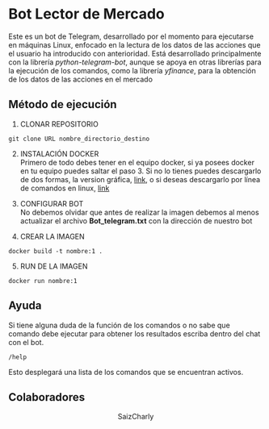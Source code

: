 # Bot Lector de Mercado
Este es un bot de Telegram, desarrollado por el momento para ejecutarse en máquinas Linux, enfocado en la lectura de los datos de las acciones que el usuario ha introducido con anterioridad.
Está desarrollado principalmente con la librería *python-telegram-bot*, aunque se apoya en otras librerías para la ejecución de los comandos, como la librería *yfinance*, para la obtención de los datos de las acciones en el mercado

## Método de ejecución
1. CLONAR REPOSITORIO
```
git clone URL nombre_directorio_destino
```
2. INSTALACIÓN DOCKER<br>
Primero de todo debes tener en el equipo docker, si ya posees docker en tu equipo puedes saltar el paso 3.
Si no lo tienes puedes descargarlo de dos formas, la version gráfica, [link](https://www.docker.com/products/docker-desktop/), o si deseas descargarlo por línea de comandos en linux, [link](https://www.digitalocean.com/community/tutorials/how-to-install-and-use-docker-on-ubuntu-20-04-es)

3. CONFIGURAR BOT<br>
No debemos olvidar que antes de realizar la imagen debemos al menos actualizar el archivo **Bot_telegram.txt** con la dirección de nuestro bot

4. CREAR LA IMAGEN
```
docker build -t nombre:1 .
```
5. RUN DE LA IMAGEN
```
docker run nombre:1
```

## Ayuda 
Si tiene alguna duda de la función de los comandos o no sabe que comando debe ejecutar para obtener los resultados escriba dentro del chat con el bot.
```
/help
```
Esto desplegará una lista de los comandos que se encuentran activos.

## Colaboradores
<p style="text-align: center;">SaizCharly</p